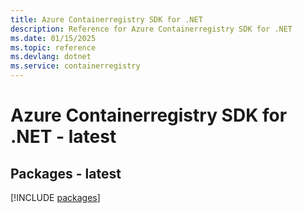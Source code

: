```yaml
---
title: Azure Containerregistry SDK for .NET
description: Reference for Azure Containerregistry SDK for .NET
ms.date: 01/15/2025
ms.topic: reference
ms.devlang: dotnet
ms.service: containerregistry
---
```

# Azure Containerregistry SDK for .NET - latest
## Packages - latest
[!INCLUDE [packages](containerregistry-index.md)]